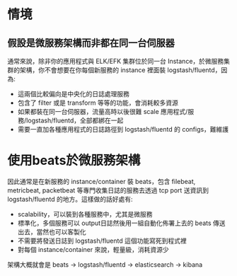 # 情境
## 假設是微服務架構而非都在同一台伺服器
通常來說，除非你的應用程式與 ELK/EFK 集群位於同一台 Instance，於微服務集群的架構，你不會想要在你每個新服務的 instance 裡面裝 logstash/fluentd，因為:
* 這兩個比較偏向是中央化的日誌處理服務
* 包含了 filter 或是 transform 等等的功能，會消耗較多資源
* 如果都裝在同一台伺服器，流量高時以後很難 scale 應用程式/服務/logstash/fluentd，全部都綁在一起
* 需要一直加各種應用程式的日誌路徑到 logstash/fluentd 的 configs，難維護

# 使用beats於微服務架構
因此通常是在新服務的 instance/container 裝 beats，包含 filebeat, metricbeat, packetbeat 等專門收集日誌的服務去透過 tcp port 送資訊到 logstash/fluentd 的地方。這樣做的話好處有:
* scalability，可以裝到各種服務中，尤其是微服務
* 標準化，多個服務可以 output日誌然後用一組自動化佈署上去的 beats 傳送出去，當然也可以客製化
* 不需要將發送日誌到 logstash/fluentd 這個功能寫死到程式裡
* 對每個 instance/container 來說，輕量級，消耗資源少

架構大概就會是 beats -> logstash/fluentd -> elasticsearch -> kibana